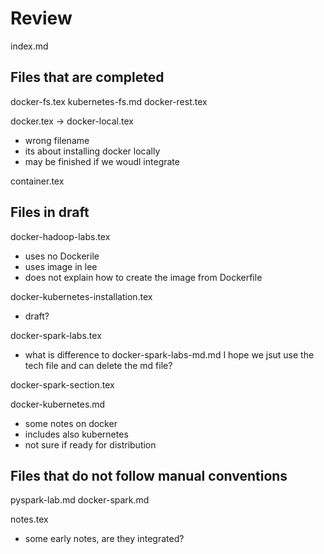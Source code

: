 # Review

index.md

## Files that are completed

docker-fs.tex
kubernetes-fs.md
docker-rest.tex

docker.tex -> docker-local.tex
* wrong filename
* its about installing docker locally
* may be finished if we woudl integrate 

container.tex


## Files in draft


docker-hadoop-labs.tex
* uses no Dockerile
* uses image in lee
* does not explain how to create the image from Dockerfile

docker-kubernetes-installation.tex
* draft?

docker-spark-labs.tex
* what is difference to docker-spark-labs-md.md I hope we jsut use the
  tech file and can delete the md file?

docker-spark-section.tex

docker-kubernetes.md
* some notes on docker
* includes also kubernetes
* not sure if ready for distribution

## Files that do not follow manual conventions

pyspark-lab.md
docker-spark.md 


notes.tex
* some early notes, are they integrated?

